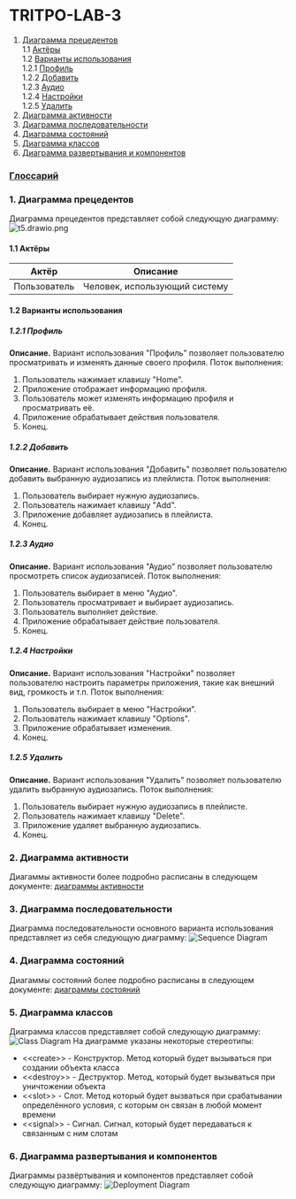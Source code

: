 # TRITPO-LAB-3
1. [Диаграмма прецедентов](#1)<br>
1.1 [Актёры](#1.1)<br>
1.2 [Варианты использования](#1.2)<br>
1.2.1 [Профиль](#1.2.1)<br>
1.2.2 [Добавить](#1.2.2)<br>
1.2.3 [Аудио](#1.2.3)<br>
1.2.4 [Настройки](#1.2.4)<br>
1.2.5 [Удалить](#1.2.5)<br>
2. [Диаграмма активности](#2)
3. [Диаграмма последовательности](#3)
4. [Диаграмма состояний](#4)
5. [Диаграмма классов](#5)
6. [Диаграмма развертывания и компонентов](#6)

### [Глоссарий](https://github.com/steppbol/B-Player/blob/master/documentation/Glossary.md)

### 1. Диаграмма прецедентов<a name="1"></a>
Диаграмма прецедентов представляет собой следующую диаграмму: 
![t5.drawio.png](https://github.com/stptpv/Technical-task/blob/main/t5.drawio.png)
#### 1.1 Актёры<a name="1.1"></a>
Актёр | Описание
--- | ---
Пользователь|Человек, использующий систему

#### 1.2 Варианты использования<a name="1.2"></a>
##### 1.2.1 Профиль<a name="1.2.1"></a>
**Описание.** Вариант использования "Профиль" позволяет пользователю просматривать и изменять данные своего профиля.
Поток выполнения:
1. Пользователь нажимает клавишу "Home".
2. Приложение отображает информацию профиля.
3. Пользователь может изменять информацию профиля и просматривать её.
4. Приложение обрабатывает действия пользователя.
5. Конец.
##### 1.2.2 Добавить<a name="1.2.2"></a>
**Описание.** Вариант использования "Добавить" позволяет пользователю добавить выбранную аудиозапись из плейлиста.
Поток выполнения:
1. Пользователь выбирает нужную аудиозапись.
2. Пользователь нажимает клавишу "Add".
3. Приложение добавляет аудиозапись в плейлиста.
4. Конец.
##### 1.2.3 Аудио<a name="1.2.3"></a>
**Описание.** Вариант использования "Аудио" позволяет пользователю просмотреть список аудиозаписей.
Поток выполнения:
1. Пользователь выбирает в меню "Аудио".
2. Пользователь просматривает и выбирает аудиозапись.
3. Пользователь выполняет действие.
4. Приложение обрабатывает действие пользователя.
5. Конец.
##### 1.2.4 Настройки<a name="1.2.4"></a>
**Описание.** Вариант использования "Настройки" позволяет пользователю настроить параметры приложения, такие как внешний вид, громкость и т.п.
Поток выполнения:
1. Пользователь выбирает в меню "Настройки".
2. Пользователь нажимает клавишу "Options".
3. Приложение обрабатывает изменения.
4. Конец.
##### 1.2.5 Удалить<a name="1.2.5"></a>
**Описание.** Вариант использования "Удалить" позволяет пользователю удалить выбранную аудиозапись.
Поток выполнения:
1. Пользователь выбирает нужную аудиозапись в плейлисте.
2. Пользователь нажимает клавишу "Delete".
3. Приложение удаляет выбранную аудиозапись.
4. Конец.

### 2. Диаграмма активности<a name="2"></a>
Диагаммы активности более подробно расписаны в следующем документе: [диаграммы активности](https://github.com/steppbol/B-Player/blob/master/documentation/uml-diagrams/Activity/README.md)

### 3. Диаграмма последовательности<a name="3"></a>
Диаграмма последовательности основного варианта использования представляет из себя следующую диаграмму:
![Sequence Diagram](https://raw.githubusercontent.com/steppbol/B-Player/master/documentation/uml-diagrams/Sequence/SequenceDiagram.png)

### 4. Диаграмма состояний<a name="4"></a>
Диагаммы состояний более подробно расписаны в следующем документе: [диаграммы состояний](https://github.com/steppbol/B-Player/blob/master/documentation/uml-diagrams/State/README.md)

### 5. Диаграмма классов<a name="5"></a>
Диаграмма классов представляет собой следующую диаграмму: 
![Class Diagram](https://raw.githubusercontent.com/steppbol/B-Player/master/documentation/uml-diagrams/Class/ClassDiagram.png)
На диаграмме указаны некоторые стереотипы:
* \<\<create\>\> - Конструктор. Метод который будет вызываться при создании объекта класса
* \<\<destroy\>\> - Деструктор. Метод, который будет вызываться при уничтожении объекта
* \<\<slot\>\> - Слот. Метод который будет вызваться при срабатывании определённого условия, с которым он связан в любой момент времени
* \<\<signal\>\> - Сигнал. Сигнал, который будет передаваться к связанным с ним слотам

### 6. Диаграмма развертывания и компонентов<a name="6"></a>
Диаграммы развёртывания и компонентов представляет собой следующую диаграмму: 
![Deployment Diagram](https://raw.githubusercontent.com/steppbol/B-Player/master/documentation/uml-diagrams/Deployment%20Component/Deployment.png)
